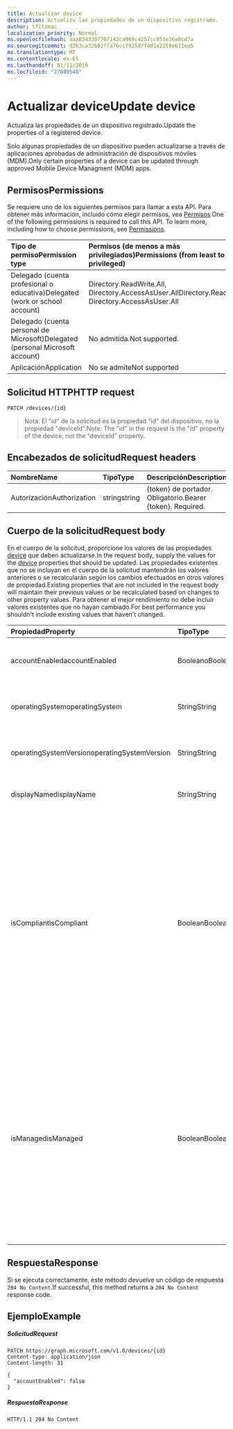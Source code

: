 ```yaml
---
title: Actualizar device
description: Actualiza las propiedades de un dispositivo registrado.
author: tfitzmac
localization_priority: Normal
ms.openlocfilehash: aaa8343307707142ca969c4257cc051e36a8cd7a
ms.sourcegitcommit: d2b3ca32602ffa76cc7925d7f4d1e2258e611ea5
ms.translationtype: MT
ms.contentlocale: es-ES
ms.lasthandoff: 01/11/2019
ms.locfileid: "27889540"
---
```

# <a name="update-device"></a><span data-ttu-id="55fc1-103">Actualizar device</span><span class="sxs-lookup"><span data-stu-id="55fc1-103">Update device</span></span>

<span data-ttu-id="55fc1-104">Actualiza las propiedades de un dispositivo registrado.</span><span class="sxs-lookup"><span data-stu-id="55fc1-104">Update the properties of a registered device.</span></span>

<span data-ttu-id="55fc1-105">Solo algunas propiedades de un dispositivo pueden actualizarse a través de aplicaciones aprobadas de administración de dispositivos móviles (MDM).</span><span class="sxs-lookup"><span data-stu-id="55fc1-105">Only certain properties of a device can be updated through approved Mobile Device Managment (MDM) apps.</span></span>

## <a name="permissions"></a><span data-ttu-id="55fc1-106">Permisos</span><span class="sxs-lookup"><span data-stu-id="55fc1-106">Permissions</span></span>
<span data-ttu-id="55fc1-p101">Se requiere uno de los siguientes permisos para llamar a esta API. Para obtener más información, incluido cómo elegir permisos, vea [Permisos](/graph/permissions-reference).</span><span class="sxs-lookup"><span data-stu-id="55fc1-p101">One of the following permissions is required to call this API. To learn more, including how to choose permissions, see [Permissions](/graph/permissions-reference).</span></span>

|<span data-ttu-id="55fc1-109">Tipo de permiso</span><span class="sxs-lookup"><span data-stu-id="55fc1-109">Permission type</span></span>      | <span data-ttu-id="55fc1-110">Permisos (de menos a más privilegiados)</span><span class="sxs-lookup"><span data-stu-id="55fc1-110">Permissions (from least to most privileged)</span></span>              |
|:--------------------|:---------------------------------------------------------|
|<span data-ttu-id="55fc1-111">Delegado (cuenta profesional o educativa)</span><span class="sxs-lookup"><span data-stu-id="55fc1-111">Delegated (work or school account)</span></span> | <span data-ttu-id="55fc1-112">Directory.ReadWrite.All, Directory.AccessAsUser.All</span><span class="sxs-lookup"><span data-stu-id="55fc1-112">Directory.ReadWrite.All, Directory.AccessAsUser.All</span></span> |
|<span data-ttu-id="55fc1-113">Delegado (cuenta personal de Microsoft)</span><span class="sxs-lookup"><span data-stu-id="55fc1-113">Delegated (personal Microsoft account)</span></span> | <span data-ttu-id="55fc1-114">No admitida.</span><span class="sxs-lookup"><span data-stu-id="55fc1-114">Not supported.</span></span> |
|<span data-ttu-id="55fc1-115">Aplicación</span><span class="sxs-lookup"><span data-stu-id="55fc1-115">Application</span></span> | <span data-ttu-id="55fc1-116">No se admite</span><span class="sxs-lookup"><span data-stu-id="55fc1-116">Not supported</span></span> |

## <a name="http-request"></a><span data-ttu-id="55fc1-117">Solicitud HTTP</span><span class="sxs-lookup"><span data-stu-id="55fc1-117">HTTP request</span></span>
<!-- { "blockType": "ignored" } -->
```http
PATCH /devices/{id}
```
> <span data-ttu-id="55fc1-118">Nota: El "id" de la solicitud es la propiedad "id" del dispositivo, no la propiedad "deviceId".</span><span class="sxs-lookup"><span data-stu-id="55fc1-118">Note: The "id" in the request is the "id" property of the device, not the "deviceId" property.</span></span>

## <a name="request-headers"></a><span data-ttu-id="55fc1-119">Encabezados de solicitud</span><span class="sxs-lookup"><span data-stu-id="55fc1-119">Request headers</span></span>
| <span data-ttu-id="55fc1-120">Nombre</span><span class="sxs-lookup"><span data-stu-id="55fc1-120">Name</span></span>       | <span data-ttu-id="55fc1-121">Tipo</span><span class="sxs-lookup"><span data-stu-id="55fc1-121">Type</span></span> | <span data-ttu-id="55fc1-122">Descripción</span><span class="sxs-lookup"><span data-stu-id="55fc1-122">Description</span></span>|
|:-----------|:------|:----------|
| <span data-ttu-id="55fc1-123">Autorización</span><span class="sxs-lookup"><span data-stu-id="55fc1-123">Authorization</span></span>  | <span data-ttu-id="55fc1-124">string</span><span class="sxs-lookup"><span data-stu-id="55fc1-124">string</span></span>  | <span data-ttu-id="55fc1-p102">{token} de portador. Obligatorio.</span><span class="sxs-lookup"><span data-stu-id="55fc1-p102">Bearer {token}. Required.</span></span> |

## <a name="request-body"></a><span data-ttu-id="55fc1-127">Cuerpo de la solicitud</span><span class="sxs-lookup"><span data-stu-id="55fc1-127">Request body</span></span>

<span data-ttu-id="55fc1-128">En el cuerpo de la solicitud, proporcione los valores de las propiedades [device](../resources/device.md) que deben actualizarse.</span><span class="sxs-lookup"><span data-stu-id="55fc1-128">In the request body, supply the values for the [device](../resources/device.md) properties that should be updated.</span></span> <span data-ttu-id="55fc1-129">Las propiedades existentes que no se incluyan en el cuerpo de la solicitud mantendrán los valores anteriores o se recalcularán según los cambios efectuados en otros valores de propiedad.</span><span class="sxs-lookup"><span data-stu-id="55fc1-129">Existing properties that are not included in the request body will maintain their previous values or be recalculated based on changes to other property values.</span></span> <span data-ttu-id="55fc1-130">Para obtener el mejor rendimiento no debe incluir valores existentes que no hayan cambiado.</span><span class="sxs-lookup"><span data-stu-id="55fc1-130">For best performance you shouldn't include existing values that haven't changed.</span></span>

| <span data-ttu-id="55fc1-131">Propiedad</span><span class="sxs-lookup"><span data-stu-id="55fc1-131">Property</span></span>     | <span data-ttu-id="55fc1-132">Tipo</span><span class="sxs-lookup"><span data-stu-id="55fc1-132">Type</span></span>   |<span data-ttu-id="55fc1-133">Descripción</span><span class="sxs-lookup"><span data-stu-id="55fc1-133">Description</span></span>|
|:---------------|:--------|:----------|
|<span data-ttu-id="55fc1-134">accountEnabled</span><span class="sxs-lookup"><span data-stu-id="55fc1-134">accountEnabled</span></span>|<span data-ttu-id="55fc1-135">Booleano</span><span class="sxs-lookup"><span data-stu-id="55fc1-135">Boolean</span></span>| <span data-ttu-id="55fc1-136">**true** si la cuenta está habilitada; en caso contrario, **false**.</span><span class="sxs-lookup"><span data-stu-id="55fc1-136">**true** if the account is enabled; otherwise, **false**.</span></span> |
|<span data-ttu-id="55fc1-137">operatingSystem</span><span class="sxs-lookup"><span data-stu-id="55fc1-137">operatingSystem</span></span>|<span data-ttu-id="55fc1-138">String</span><span class="sxs-lookup"><span data-stu-id="55fc1-138">String</span></span>|<span data-ttu-id="55fc1-139">Tipo de sistema operativo del dispositivo.</span><span class="sxs-lookup"><span data-stu-id="55fc1-139">The type of operating system on the device.</span></span>|
|<span data-ttu-id="55fc1-140">operatingSystemVersion</span><span class="sxs-lookup"><span data-stu-id="55fc1-140">operatingSystemVersion</span></span>|<span data-ttu-id="55fc1-141">String</span><span class="sxs-lookup"><span data-stu-id="55fc1-141">String</span></span>|<span data-ttu-id="55fc1-142">Versión del sistema operativo del dispositivo.</span><span class="sxs-lookup"><span data-stu-id="55fc1-142">The version of the operating system on the device</span></span>|
|<span data-ttu-id="55fc1-143">displayName</span><span class="sxs-lookup"><span data-stu-id="55fc1-143">displayName</span></span>|<span data-ttu-id="55fc1-144">String</span><span class="sxs-lookup"><span data-stu-id="55fc1-144">String</span></span>|<span data-ttu-id="55fc1-145">Nombre para mostrar del dispositivo.</span><span class="sxs-lookup"><span data-stu-id="55fc1-145">The display name for the device.</span></span>|
|<span data-ttu-id="55fc1-146">isCompliant</span><span class="sxs-lookup"><span data-stu-id="55fc1-146">isCompliant</span></span>|<span data-ttu-id="55fc1-147">Boolean</span><span class="sxs-lookup"><span data-stu-id="55fc1-147">Boolean</span></span>|<span data-ttu-id="55fc1-148">**true** si el dispositivo cumple con las directivas de administración de dispositivos móviles (MDM); en caso contrario, **false**.</span><span class="sxs-lookup"><span data-stu-id="55fc1-148">**true** if the device complies with Mobile Device Management (MDM) policies; otherwise, **false**.</span></span> <span data-ttu-id="55fc1-149">Esto sólo se pueden actualizar por Intune para cualquier tipo de sistema operativo del dispositivo o por un [aprobado MDM aplicación](https://docs.microsoft.com/windows/client-management/mdm/azure-active-directory-integration-with-mdm) para dispositivos de sistema operativo Windows.</span><span class="sxs-lookup"><span data-stu-id="55fc1-149">This can only be updated by Intune for any device OS type or by an [approved MDM app](https://docs.microsoft.com/windows/client-management/mdm/azure-active-directory-integration-with-mdm) for Windows OS devices.</span></span> |
|<span data-ttu-id="55fc1-150">isManaged</span><span class="sxs-lookup"><span data-stu-id="55fc1-150">isManaged</span></span>|<span data-ttu-id="55fc1-151">Boolean</span><span class="sxs-lookup"><span data-stu-id="55fc1-151">Boolean</span></span>|<span data-ttu-id="55fc1-152">**true** si una aplicación de administración de dispositivos móviles (MDM) administra el dispositivo; en caso contrario, **false**.</span><span class="sxs-lookup"><span data-stu-id="55fc1-152">**true** if the device is managed by a Mobile Device Management (MDM) app; otherwise, **false**.</span></span> <span data-ttu-id="55fc1-153">Esto sólo se pueden actualizar por Intune para cualquier tipo de sistema operativo del dispositivo o por un [aprobado MDM aplicación](https://docs.microsoft.com/windows/client-management/mdm/azure-active-directory-integration-with-mdm) para dispositivos de sistema operativo Windows.</span><span class="sxs-lookup"><span data-stu-id="55fc1-153">This can only be updated by Intune for any device OS type or by an [approved MDM app](https://docs.microsoft.com/windows/client-management/mdm/azure-active-directory-integration-with-mdm) for Windows OS devices.</span></span> |

## <a name="response"></a><span data-ttu-id="55fc1-154">Respuesta</span><span class="sxs-lookup"><span data-stu-id="55fc1-154">Response</span></span>

<span data-ttu-id="55fc1-155">Si se ejecuta correctamente, este método devuelve un código de respuesta `204 No Content`.</span><span class="sxs-lookup"><span data-stu-id="55fc1-155">If successful, this method returns a `204 No Content` response code.</span></span>

## <a name="example"></a><span data-ttu-id="55fc1-156">Ejemplo</span><span class="sxs-lookup"><span data-stu-id="55fc1-156">Example</span></span>
##### <a name="request"></a><span data-ttu-id="55fc1-157">Solicitud</span><span class="sxs-lookup"><span data-stu-id="55fc1-157">Request</span></span>

<!-- {
  "blockType": "request",
  "name": "update_device"
}-->
```http
PATCH https://graph.microsoft.com/v1.0/devices/{id}
Content-type: application/json
Content-length: 31

{
  "accountEnabled": false
}
```
##### <a name="response"></a><span data-ttu-id="55fc1-158">Respuesta</span><span class="sxs-lookup"><span data-stu-id="55fc1-158">Response</span></span>

<!-- {
  "blockType": "response",
  "truncated": true,
  "@odata.type": "microsoft.graph.device"
} -->
```http
HTTP/1.1 204 No Content
```
